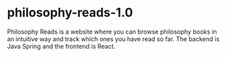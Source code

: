 # philosophy-reads-1.0
Philosophy Reads is a website where you can browse philosophy books in an intuitive way and track which ones you have read so far.
The backend is Java Spring and the frontend is React.
